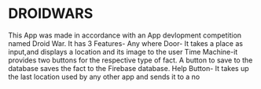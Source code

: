 # DROIDWARS
This App was made in accordance with an App devlopment competition named Droid War.
It  has 3 Features-
Any where Door- It takes a place as input,and displays a location and its
image to the user
Time Machine-it provides two buttons for the respective type of fact.
A button to save to the database saves the fact to the Firebase
database.
Help Button- It takes up the last location used by any other app and
sends it to a no
